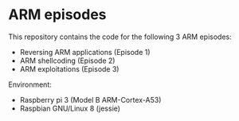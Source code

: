 # ARM episodes

This repository contains the code for the following 3 ARM episodes:
- Reversing ARM applications (Episode 1)
- ARM shellcoding (Episode 2)
- ARM exploitations (Episode 3)

Environment: 
- Raspberry pi 3 (Model B ARM-Cortex-A53)
- Raspbian GNU/Linux 8 (jessie)




